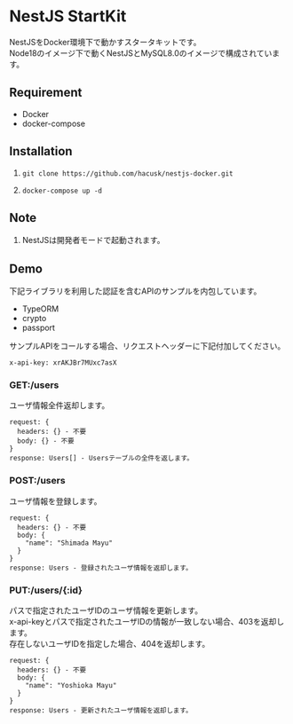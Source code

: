 # NestJS StartKit
NestJSをDocker環境下で動かすスタータキットです。  
Node18のイメージ下で動くNestJSとMySQL8.0のイメージで構成されています。

## Requirement
- Docker
- docker-compose 

## Installation
1. `git clone https://github.com/hacusk/nestjs-docker.git`

2. `docker-compose up -d`

## Note
1. NestJSは開発者モードで起動されます。

## Demo
下記ライブラリを利用した認証を含むAPIのサンプルを内包しています。
- TypeORM
- crypto
- passport

サンプルAPIをコールする場合、リクエストヘッダーに下記付加してください。

`x-api-key: xrAKJBr7MUxc7asX`

### GET:/users
ユーザ情報全件返却します。
```
request: {
  headers: {} - 不要
  body: {} - 不要
}
response: Users[] - Usersテーブルの全件を返します。
```

### POST:/users
ユーザ情報を登録します。
```
request: {
  headers: {} - 不要
  body: {
    "name": "Shimada Mayu"
  }
}
response: Users - 登録されたユーザ情報を返却します。
```

### PUT:/users/{:id}
パスで指定されたユーザIDのユーザ情報を更新します。  
x-api-keyとパスで指定されたユーザIDの情報が一致しない場合、403を返却します。  
存在しないユーザIDを指定した場合、404を返却します。
```
request: {
  headers: {} - 不要
  body: {
    "name": "Yoshioka Mayu"
  }
}
response: Users - 更新されたユーザ情報を返却します。
```
